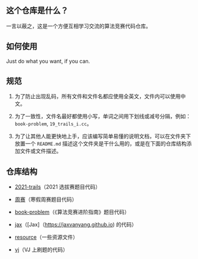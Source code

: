 ## 这个仓库是什么？
一言以蔽之，这是一个方便互相学习交流的算法竞赛代码仓库。  

## 如何使用
Just do what you want, if you can.  

## 规范
1. 为了防止出现乱码，所有文件和文件名都应使用全英文，文件内可以使用中文。  

2. 为了一致性，文件名最好都使用小写，单词之间用下划线或减号分隔，例如：`book-problem`, `19_trails_i.cc`。  

3. 为了让其他人能更快地上手，应该编写简单易懂的说明文档，可以在文件夹下放置一个 `README.md` 描述这个文件夹是干什么用的，或是在下面的仓库结构添加文件或文件描述。  

## 仓库结构
- [2021-trails](./2021-trails)（2021 选拔赛题目代码）  

- [周赛](./周赛)（寒假周赛题目代码）  

- [book-problem](./book-problem)（《算法竞赛进阶指南》题目代码）  

- [jax](./jax)（[Jax]（https://jaxvanyang.github.io) 的代码）  

- [resource](./resource)（一些资源文件）  

- [vj](./vj)（VJ 上刷题的代码）  